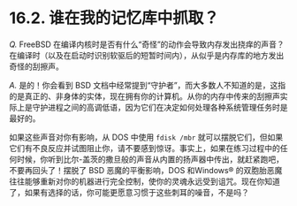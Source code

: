 # 16.2. 谁在我的记忆库中抓取？

*Q.* FreeBSD 在编译内核时是否有什么“奇怪”的动作会导致内存发出挠痒的声音？在编译时（以及在启动时识别软驱后的短暂时间内），从似乎是内存库的地方发出奇怪的刮擦声。

*A.* 是的！你会看到 BSD 文档中经常提到“守护者”，而大多数人不知道的是，这指的是真正的、非身体的实体，现在拥有你的计算机。从你的内存中传来的刮擦声实际上是守护进程之间的高调低语，因为它们在决定如何处理各种系统管理任务时是最好的。

如果这些声音对你有影响，从 DOS 中使用 `fdisk /mbr` 就可以摆脱它们，但如果它们有不良反应并试图阻止你，请不要感到惊讶。事实上，如果在练习过程中的任何时候，你听到比尔-盖茨的撒旦般的声音从内置的扬声器中传出，就赶紧跑吧，不要再回头了！摆脱了 BSD 恶魔的平衡影响，DOS 和Windows® 的双胞胎恶魔往往能够重新对你的机器进行完全控制，使你的灵魂永远受到诅咒。现在你知道了，如果有选择的话，你可能更愿意习惯于这些刺耳的噪音，不是吗？
